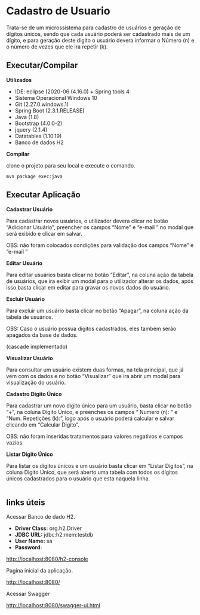 # Cadastro de Usuario
Trata-se de um microssistema para cadastro de usuários e geração de dígitos únicos, sendo que cada usuário poderá ser cadastrado mais de um dígito, e para geração deste digito o usuário devera informar o Número (n) e o número de vezes que ele ira repetir (k).

## Executar/Compilar

**Utilizados**
- IDE: eclipse (2020-06 (4.16.0) + Spring tools 4
- Sistema Operacional Windows 10
- Git (2.27.0.windows.1)
- Spring Boot (2.3.1.RELEASE)
- Java (1.8)
- Bootstrap (4.0.0-2)
- jquery (2.1.4)
- Datatables (1.10.19)
- Banco de dados H2

**Compilar**

clone o projeto para seu local e execute o comando.

```
mvn package exec:java
```
## Executar Aplicação 

**Cadastrar Usuário**

Para cadastrar novos usuários, o utilizador devera clicar no botão “Adicionar Usuário”, preencher os campos “Nome” e “e-mail ” no modal que será exibido e clicar em salvar.

OBS: não foram colocados condições para validação dos campos “Nome” e “e-mail ”

**Editar Usuário**

Para editar usuários basta clicar no botão “Editar”, na coluna ação da tabela de usuários, que ira exibir um modal para o utilizador alterar os dados, após isso basta clicar em editar para gravar os novos dados do usuário.

**Excluir Usuário**

Para excluir um usuário basta clicar no botão “Apagar”, na coluna ação da tabela de usuários.

OBS: Caso o usuário possua dígitos cadastrados, eles também serão apagados da base de dados.

(cascade implementado)

**Visualizar Usuário**

Para consultar um usuário existem duas formas, na tela principal, que já vem com os dados e no botão “Visualizar” que ira abrir um modal para visualização do usuário.

**Cadastro Digito Único**

Para cadastrar um novo digito único para um usuário, basta clicar no botão “+”, na coluna Digito Único, e preenches os campos “ Numero (n): ” e “Num. Repetições (k):”, logo após o usuário poderá calcular e salvar clicando em “Calcular Digito”.

OBS: não foram inseridas tratamentos para valores negativos e campos vazios.

**Listar Digito Único**

Para listar os dígitos únicos e um usuário basta clicar em “Listar Dígitos”, na coluna Digito Único, que será aberto uma tabela com todos os dígitos únicos cadastrados para o usuário que esta naquela linha.

```

```


## links úteis
 
 Acessar Banco de dado H2.


- **Driver Class:** org.h2.Driver
- **JDBC URL:** jdbc:h2:mem:testdb
- **User Name:** sa
- **Password:**

[http://localhost:8080/h2-console](http://localhost:8080/h2-console)


Pagina inicial da aplicação.

[http://localhost:8080/](http://localhost:8080/)

Acessar Swagger

[http://localhost:8080/swagger-ui.html](http://localhost:8080/swagger-ui.html)
